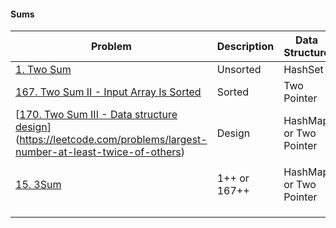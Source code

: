 #### Sums

| Problem                                                      | Description  | Data Structure         | Difficulty | Review rate |
| ------------------------------------------------------------ | ------------ | ---------------------- | ---------- | ----------- |
| [1. Two Sum](https://leetcode.com/problems/two-sum)          | Unsorted     | HashSet                | ✦          | ★           |
| [167. Two Sum II - Input Array Is Sorted](https://leetcode.com/problems/two-sum-ii-input-array-is-sorted) | Sorted       | Two Pointer            | ✦          | ★           |
| [[170. Two Sum III - Data structure design](https://leetcode.com/problems/two-sum-iii-data-structure-design)](https://leetcode.com/problems/largest-number-at-least-twice-of-others) | Design       | HashMap or Two Pointer | ✦          | ★           |
|                                                              |              |                        |            |             |
| [15. 3Sum](https://leetcode.com/problems/3sum)               | 1++ or 167++ | HashMap or Two Pointer | ✦✦         | ★★          |
|                                                              |              |                        |            |             |
|                                                              |              |                        |            |             |
|                                                              |              |                        |            |             |

